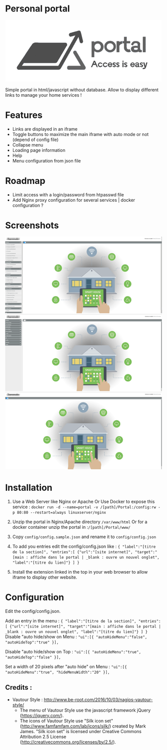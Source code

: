 # Personal portal 
![Portal logo](/images/interface/portal_logo.png)

Simple portal in html/javascript without database. Allow to display different links to manage your home services !

# Features
- Links are displayed in an iframe
- Toggle buttons to maximize the main iframe with auto mode or not (depend of config file)
- Collapse menu
- Loading page information
- Help
- Menu configuration from json file

# Roadmap
- Limit access with a login/password from htpasswd file
- Add Nginx proxy configuration for several services | docker configuration ?

# Screenshots
![Portal demo](/portal.png) ![Portal menu collapse](/portal_menu.png) ![Portal menu toggle](/portal_toggle.png)

# Installation
1. Use a Web Server like Nginx or Apache Or Use Docker to expose this service : `docker run -d --name=portal -v /[path]/Portal:/config:rw -p 80:80 --restart=always linuxserver/nginx`

2. Unzip the portal in Nginx/Apache directory `/var/www/html` Or for a docker container unzip the portal in :`/[path]/Portal/www/`

3. Copy `config/config.sample.json` and rename it to `config/config.json`

4. To add you entries edit the config/config.json like :
	`{
	"label":"[titre de la section]",
	"entries":[
	  {"url":"[site internet]", "target":"[main : affiche dans le portal | _blank : ouvre un nouvel onglet", "label":"[titre du lien]"}
	]
	}`

5. Install the extension linked in the top in your web browser to allow iframe to display other website.

# Configuration
Edit the config/config.json.

Add an entry in the menu :
	`{
	"label":"[titre de la section]",
	"entries":[
	  {"url":"[site internet]", "target":"[main : affiche dans le portal | _blank : ouvre un nouvel onglet", "label":"[titre du lien]"}
	]
	}`
Disable "auto hide/show on Menu :
	`"ui":[{
	"autoHideMenu":"false",
	"autoHideTop":"true"
     	}],`

Disable "auto hide/show on Top :
	`"ui":[{
	"autoHideMenu":"true",
	"autoHideTop":"false"
     	}],`


Set a width of 20 pixels after "auto hide" on Menu :
	`"ui":[{
	"autoHideMenu":"true",
	"hideMenuWidth":"20"
     	}],`

## Credits : 

- Vautour Style : http://www.be-root.com/2016/10/03/nagios-vautour-style/
	- The menu of Vautour Style use the javascript framework jQuery (https://jquery.com/).
	- The icons of Vautour Style use "Silk icon set" (http://www.famfamfam.com/lab/icons/silk/) created by Mark James. "Silk icon set" is licensed under Creative Commons Attribution 2.5 License (http://creativecommons.org/licenses/by/2.5/).
